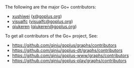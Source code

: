 The following are the major Go+ contributors:

- [xushiwei](https://github.com/xushiwei) (x@goplus.org)
- [visualfc](https://github.com/visualfc) (visualfc@goplus.org)
- [qiukeren](https://github.com/qiukeren) (qiukeren@goplus.org)

To get all contributors of the Go+ project, See:
- https://github.com/qiniu/goplus/graphs/contributors
- https://github.com/qiniu/goplus-dt/graphs/contributors
- https://github.com/qiniu/goplus-www/graphs/contributors
- https://github.com/qiniu/goplus-play/graphs/contributors
